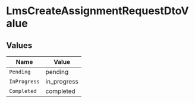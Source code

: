 # LmsCreateAssignmentRequestDtoValue


## Values

| Name         | Value        |
| ------------ | ------------ |
| `Pending`    | pending      |
| `InProgress` | in_progress  |
| `Completed`  | completed    |